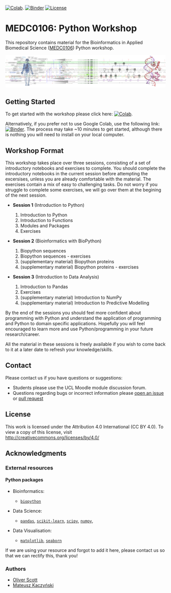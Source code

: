 [![Colab](https://colab.research.google.com/assets/colab-badge.svg)](https://colab.research.google.com/github/MEDC0106/PythonWorkshop).
[![Binder](https://mybinder.org/badge_logo.svg)](https://mybinder.org/v2/gh/MEDC0106/PythonWorkshop/main)
[![License](https://img.shields.io/badge/License-CC%20BY%204.0-lightgrey.svg)](https://github.com/MEDC0106/PythonWorkshop/blob/main/LICENSE)

# MEDC0106: Python Workshop

This repository contains material for the Bioinformatics in Applied Biomedical Science ([MEDC0106](https://www.ucl.ac.uk/module-catalogue/modules/bioinformatics-in-applied-biomedical-science-MEDC0106)) Python workshop.

<p align="center">
  <img src="resources/static/Banner.png" alt="MEDC0106 Banner" width="800"/>
  <br>
</p>

## Getting Started


To get started with the workshop please click here: [![Colab](https://colab.research.google.com/assets/colab-badge.svg)](https://colab.research.google.com/github/MEDC0106/PythonWorkshop).

Alternatively, if you prefer not to use Google Colab, use the following link: [![Binder](https://mybinder.org/badge_logo.svg)](https://mybinder.org/v2/gh/MEDC0106/PythonWorkshop/main).
The process may take ~10 minutes to get started, although there is nothing you will need to install on your local
computer.

## Workshop Format

This workshop takes place over three sessions, consisting of a set of introductory notebooks and exercises to complete.
You should complete the introductory notebooks in the current session before attempting the excersises, unless you are
already comfortable with the material. The exercises contain a mix of easy to challenging tasks. Do not worry if you 
struggle to complete some exercises, we will go over them at the begining of the next session.

- **Session 1** (Introduction to Python)
    1. Introduction to Python
    2. Introduction to Functions
    3. Modules and Packages 
    4. Exercises

- **Session 2** (Bioinformatics with BioPython)
    1. Biopython sequences
    2. Biopython sequences - exercises
    3. (supplementary material) Biopython proteins 
    4. (supplementary material) Biopython proteins - exercises

- **Session 3** (Introduction to Data Analysis)
    1. Introduction to Pandas
    2. Exercises
    3. (supplementary material) Introduction to NumPy 
    4. (supplementary material) Introduction to Predictive Modelling


By the end of the sessions you should feel more confident about programming with Python and understand the application
of programming and Python to domain specific applications. Hopefully you will feel encouraged to learn more and use
Python/programming in your future research/career.

All the material in these sessions is freely available if you wish to come back to it at a later date to refresh
your knowledge/skills.

## Contact

Please contact us if you have questions or suggestions:

- Students please use the UCL Moodle module discussion forum.
- Questions regarding bugs or incorrect information please [open an issue](https://github.com/MEDC0106/PythonWorkshop/issues) or [pull request](https://github.com/MEDC0106/PythonWorkshop/pulls)

## License

This work is licensed under the Attribution 4.0 International (CC BY 4.0).
To view a copy of this license, visit http://creativecommons.org/licenses/by/4.0/

## Acknowledgments

### External resources

#### Python packages

- Bioinformatics:
    - [`biopython`](https://biopython.org/)
    
- Data Science:
    -  [`pandas`](https://pandas.pydata.org/), [`scikit-learn`](https://scikit-learn.org/stable/), [`scipy`](https://scipy.org/), [`numpy`](https://numpy.org/),

- Data Visualisation:
    - [`matplotlib`](https://matplotlib.org/), [`seaborn`](https://seaborn.pydata.org/)

If we are using your resource and forgot to add it here, please contact us so that we can rectify this, thank you!

### Authors

- [Oliver Scott](https://github.com/OliverBScott) 
- [Mateusz Kaczyński](https://github.com/ellimilial)
